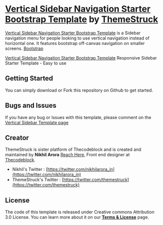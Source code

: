 # [Vertical Sidebar Navigation Starter Bootstrap Template](http://themestruck.com/) by [ThemeStruck](http://themestruck.com/theme/vertical-sidebar-navigation-starter-bootstrap-template/)

[Vertical Sidebar Navigation Starter Bootstrap Template](http://themestruck.com/theme/vertical-sidebar-navigation-starter-bootstrap-template/) is a Sidebar navigation menu for people looking to use vertical navigation instead of horizontal one. It features bootstrap off-canvas navigation on smaller screens. [Bootstrap](http://getbootstrap.com/)

[Vertical Sidebar Navigation Starter Bootstrap Template](http://themestruck.com/theme/vertical-sidebar-navigation-starter-bootstrap-template/) Responsive Sidebar Starter Template - Easy to use

## Getting Started

You can simply download or Fork this repository on Github to get started.

## Bugs and Issues

If you have any bug or Issues with this template, please comment on the [Vertical Sidebar Template page](http://themestruck.com/theme/vertical-sidebar-navigation-starter-bootstrap-template/)

## Creator

ThemeStruck is sister platform of Thecodeblock and is created and maintained by **Nikhil Arora** [Reach Here](http://nikhilaroar.in), Front end designer at [Thecodeblock](http://thecodeblock.com).

* Nikhil's Twitter : [https://twitter.com/nikhilarora_in](https://twitter.com/nikhilarora_in)
* ThemeStruck's Twitter : [https://twitter.com/themestruck](https://twitter.com/themestruck)

## License

The code of this template is released under Creative commons Attribution 3.0 License. You can learn more about it on our **[Terms & License](http://themestruck.com/terms-license/)** page.